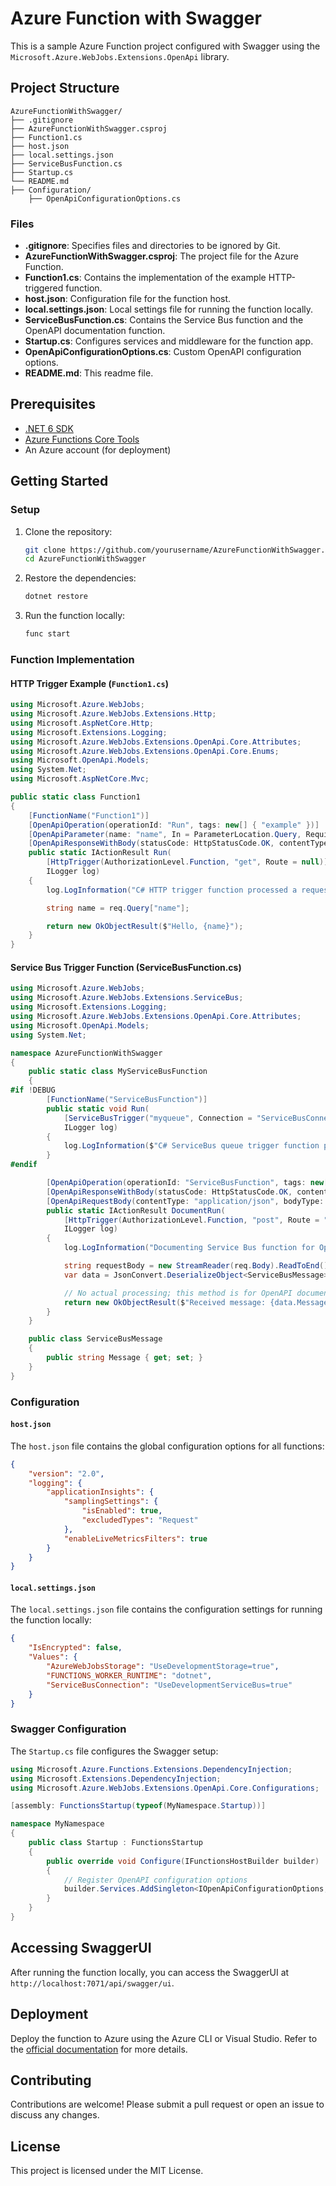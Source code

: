 
# Azure Function with Swagger

This is a sample Azure Function project configured with Swagger using the `Microsoft.Azure.WebJobs.Extensions.OpenApi` library.

## Project Structure

```
AzureFunctionWithSwagger/
├── .gitignore
├── AzureFunctionWithSwagger.csproj
├── Function1.cs
├── host.json
├── local.settings.json
├── ServiceBusFunction.cs
├── Startup.cs
└── README.md
├── Configuration/
	├── OpenApiConfigurationOptions.cs
```

### Files

- **.gitignore**: Specifies files and directories to be ignored by Git.
- **AzureFunctionWithSwagger.csproj**: The project file for the Azure Function.
- **Function1.cs**: Contains the implementation of the example HTTP-triggered function.
- **host.json**: Configuration file for the function host.
- **local.settings.json**: Local settings file for running the function locally.
- **ServiceBusFunction.cs**: Contains the Service Bus function and the OpenAPI documentation function.
- **Startup.cs**: Configures services and middleware for the function app.
- **OpenApiConfigurationOptions.cs**: Custom OpenAPI configuration options.
- **README.md**: This readme file.

## Prerequisites

- [.NET 6 SDK](https://dotnet.microsoft.com/download/dotnet/6.0)
- [Azure Functions Core Tools](https://docs.microsoft.com/azure/azure-functions/functions-run-local)
- An Azure account (for deployment)

## Getting Started

### Setup

1. Clone the repository:

    ```sh
    git clone https://github.com/yourusername/AzureFunctionWithSwagger.git
    cd AzureFunctionWithSwagger
    ```

2. Restore the dependencies:

    ```sh
    dotnet restore
    ```

3. Run the function locally:

    ```sh
    func start
    ```

### Function Implementation

#### HTTP Trigger Example (`Function1.cs`)

```csharp
using Microsoft.Azure.WebJobs;
using Microsoft.Azure.WebJobs.Extensions.Http;
using Microsoft.AspNetCore.Http;
using Microsoft.Extensions.Logging;
using Microsoft.Azure.WebJobs.Extensions.OpenApi.Core.Attributes;
using Microsoft.Azure.WebJobs.Extensions.OpenApi.Core.Enums;
using Microsoft.OpenApi.Models;
using System.Net;
using Microsoft.AspNetCore.Mvc;

public static class Function1
{
    [FunctionName("Function1")]
    [OpenApiOperation(operationId: "Run", tags: new[] { "example" })]
    [OpenApiParameter(name: "name", In = ParameterLocation.Query, Required = true, Type = typeof(string), Description = "The name parameter")]
    [OpenApiResponseWithBody(statusCode: HttpStatusCode.OK, contentType: "application/json", bodyType: typeof(string), Description = "The OK response")]
    public static IActionResult Run(
        [HttpTrigger(AuthorizationLevel.Function, "get", Route = null)] HttpRequest req,
        ILogger log)
    {
        log.LogInformation("C# HTTP trigger function processed a request.");

        string name = req.Query["name"];

        return new OkObjectResult($"Hello, {name}");
    }
}
```

#### Service Bus Trigger Function (ServiceBusFunction.cs)

```csharp
using Microsoft.Azure.WebJobs;
using Microsoft.Azure.WebJobs.Extensions.ServiceBus;
using Microsoft.Extensions.Logging;
using Microsoft.Azure.WebJobs.Extensions.OpenApi.Core.Attributes;
using Microsoft.OpenApi.Models;
using System.Net;

namespace AzureFunctionWithSwagger
{
    public static class MyServiceBusFunction
    {
#if !DEBUG
        [FunctionName("ServiceBusFunction")]
        public static void Run(
            [ServiceBusTrigger("myqueue", Connection = "ServiceBusConnection")] string myQueueItem,
            ILogger log)
        {
            log.LogInformation($"C# ServiceBus queue trigger function processed message: {myQueueItem}");
        }
#endif

        [OpenApiOperation(operationId: "ServiceBusFunction", tags: new[] { "servicebus" })]
        [OpenApiResponseWithBody(statusCode: HttpStatusCode.OK, contentType: "application/json", bodyType: typeof(string), Description = "The OK response")]
        [OpenApiRequestBody(contentType: "application/json", bodyType: typeof(ServiceBusMessage), Required = true, Description = "The Service Bus message payload")]
        public static IActionResult DocumentRun(
            [HttpTrigger(AuthorizationLevel.Function, "post", Route = "servicebus/doc")] HttpRequest req,
            ILogger log)
        {
            log.LogInformation("Documenting Service Bus function for OpenAPI.");

            string requestBody = new StreamReader(req.Body).ReadToEnd();
            var data = JsonConvert.DeserializeObject<ServiceBusMessage>(requestBody);

            // No actual processing; this method is for OpenAPI documentation only
            return new OkObjectResult($"Received message: {data.Message}");
        }
    }

    public class ServiceBusMessage
    {
        public string Message { get; set; }
    }
}
```

### Configuration

#### `host.json`

The `host.json` file contains the global configuration options for all functions:

```json
{
    "version": "2.0",
    "logging": {
        "applicationInsights": {
            "samplingSettings": {
                "isEnabled": true,
                "excludedTypes": "Request"
            },
            "enableLiveMetricsFilters": true
        }
    }
}
```

#### `local.settings.json`

The `local.settings.json` file contains the configuration settings for running the function locally:

```json
{
    "IsEncrypted": false,
    "Values": {
        "AzureWebJobsStorage": "UseDevelopmentStorage=true",
        "FUNCTIONS_WORKER_RUNTIME": "dotnet",
		"ServiceBusConnection": "UseDevelopmentServiceBus=true"
    }
}
```

### Swagger Configuration

The `Startup.cs` file configures the Swagger setup:

```csharp
using Microsoft.Azure.Functions.Extensions.DependencyInjection;
using Microsoft.Extensions.DependencyInjection;
using Microsoft.Azure.WebJobs.Extensions.OpenApi.Core.Configurations;

[assembly: FunctionsStartup(typeof(MyNamespace.Startup))]

namespace MyNamespace
{
    public class Startup : FunctionsStartup
    {
        public override void Configure(IFunctionsHostBuilder builder)
        {
            // Register OpenAPI configuration options
            builder.Services.AddSingleton<IOpenApiConfigurationOptions, MyOpenApiConfigurationOptions>();
        }
    }
}
```

## Accessing SwaggerUI

After running the function locally, you can access the SwaggerUI at `http://localhost:7071/api/swagger/ui`.

## Deployment

Deploy the function to Azure using the Azure CLI or Visual Studio. Refer to the [official documentation](https://learn.microsoft.com/en-us/cli/azure/functionapp/deployment?view=azure-cli-latest) for more details.

## Contributing

Contributions are welcome! Please submit a pull request or open an issue to discuss any changes.

## License

This project is licensed under the MIT License.
